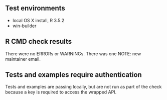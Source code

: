 ## Test environments
* local OS X install, R 3.5.2
* win-builder

## R CMD check results
There were no ERRORs or WARNINGs. There was one NOTE: new maintainer email.

## Tests and examples require authentication
Tests and examples are passing locally, but are not run as part of the check because a key is required to access the wrapped API. 
